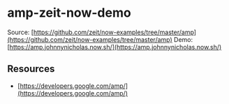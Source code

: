 # amp-zeit-now-demo
Source: [https://github.com/zeit/now-examples/tree/master/amp](https://github.com/zeit/now-examples/tree/master/amp)
Demo: [https://amp.johnnynicholas.now.sh/](https://amp.johnnynicholas.now.sh/)
## Resources
- [https://developers.google.com/amp/](https://developers.google.com/amp/)
